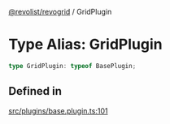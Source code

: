 [@revolist/revogrid](README.md) / GridPlugin

# Type Alias: GridPlugin

```ts
type GridPlugin: typeof BasePlugin;
```

## Defined in

[src/plugins/base.plugin.ts:101](https://github.com/revolist/revogrid/blob/b7bc91178b5b059b1432f9bb6ddbfab652d2c8cf/src/plugins/base.plugin.ts#L101)
